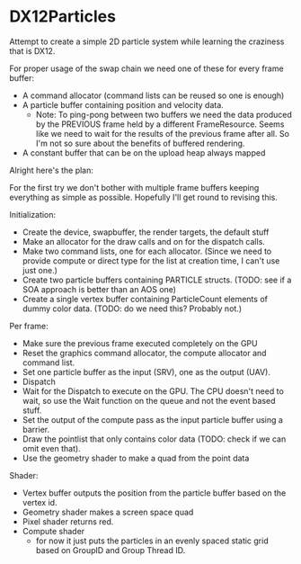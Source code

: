 # DX12Particles
Attempt to create a simple 2D particle system while learning the craziness that is DX12.

For proper usage of the swap chain we need one of these for every frame buffer:
   - A command allocator (command lists can be reused so one is enough)
   - A particle buffer containing position and velocity data.
       - Note: To ping-pong between two buffers we need the data produced by the PREVIOUS frame held by a different FrameResource.
        Seems like we need to wait for the results of the previous frame after all. 
        So I'm not so sure about the benefits of buffered rendering.
   - A constant buffer that can be on the upload heap always mapped

Alright here's the plan:

For the first try we don't bother with multiple frame buffers keeping everything as simple as possible.
Hopefully I'll get round to revising this.

Initialization:
   - Create the device, swapbuffer, the render targets, the default stuff
   - Make an allocator for the draw calls and on for the dispatch calls.
   - Make two command lists, one for each allocator. (Since we need to provide compute or direct type for the list at creation time, I can't use just one.)
   - Create two particle buffers containing PARTICLE structs. (TODO: see if a SOA approach is better than an AOS one)
   - Create a single vertex buffer containing ParticleCount elements of dummy color data. (TODO: do we need this? Probably not.)

Per frame:
   - Make sure the previous frame executed completely on the GPU
   - Reset the graphics command allocator, the compute allocator and command list.
   - Set one particle buffer as the input (SRV), one as the output (UAV).
   - Dispatch
   - Wait for the Dispatch to execute on the GPU. The CPU doesn't need to wait, so use the Wait function on the queue and not the event based stuff.
   - Set the output of the compute pass as the input particle buffer using a barrier.
   - Draw the pointlist that only contains color data (TODO: check if we can omit even that).
   - Use the geometry shader to make a quad from the point data

Shader:
   - Vertex buffer outputs the position from the particle buffer based on the vertex id.
   - Geometry shader makes a screen space quad
   - Pixel shader returns red.
   - Compute shader
       - for now it just puts the particles in an evenly spaced static grid based on GroupID and Group Thread ID.
